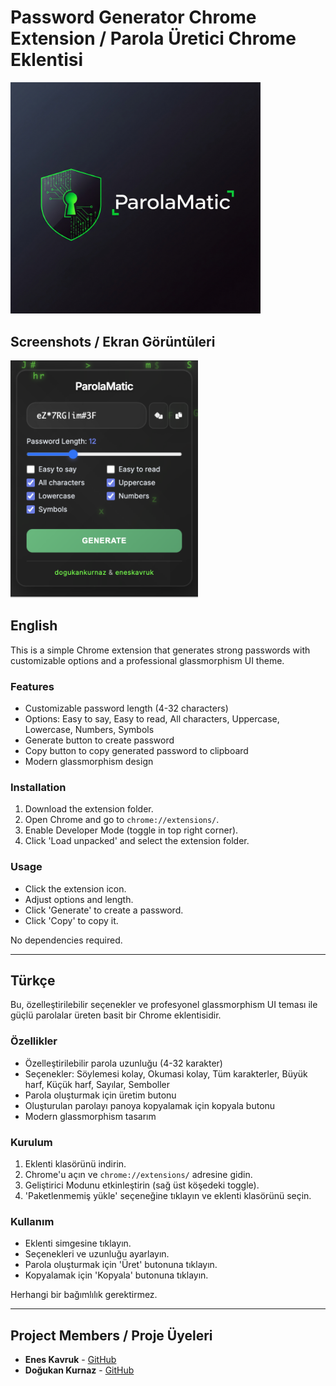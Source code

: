 # Password Generator Chrome Extension / Parola Üretici Chrome Eklentisi

<img src="parolamaticafis.png" alt="Parolmatic Poster" width="400">

## Screenshots / Ekran Görüntüleri

<img src="ekrangoruntusu.png" alt="Screenshot" width="300">

## English

This is a simple Chrome extension that generates strong passwords with customizable options and a professional glassmorphism UI theme.

### Features
- Customizable password length (4-32 characters)
- Options: Easy to say, Easy to read, All characters, Uppercase, Lowercase, Numbers, Symbols
- Generate button to create password
- Copy button to copy generated password to clipboard
- Modern glassmorphism design

### Installation
1. Download the extension folder.
2. Open Chrome and go to `chrome://extensions/`.
3. Enable Developer Mode (toggle in top right corner).
4. Click 'Load unpacked' and select the extension folder.

### Usage
- Click the extension icon.
- Adjust options and length.
- Click 'Generate' to create a password.
- Click 'Copy' to copy it.

No dependencies required.

---

## Türkçe

Bu, özelleştirilebilir seçenekler ve profesyonel glassmorphism UI teması ile güçlü parolalar üreten basit bir Chrome eklentisidir.

### Özellikler
- Özelleştirilebilir parola uzunluğu (4-32 karakter)
- Seçenekler: Söylemesi kolay, Okumasi kolay, Tüm karakterler, Büyük harf, Küçük harf, Sayılar, Semboller
- Parola oluşturmak için üretim butonu
- Oluşturulan parolayı panoya kopyalamak için kopyala butonu
- Modern glassmorphism tasarım

### Kurulum
1. Eklenti klasörünü indirin.
2. Chrome'u açın ve `chrome://extensions/` adresine gidin.
3. Geliştirici Modunu etkinleştirin (sağ üst köşedeki toggle).
4. 'Paketlenmemiş yükle' seçeneğine tıklayın ve eklenti klasörünü seçin.

### Kullanım
- Eklenti simgesine tıklayın.
- Seçenekleri ve uzunluğu ayarlayın.
- Parola oluşturmak için 'Üret' butonuna tıklayın.
- Kopyalamak için 'Kopyala' butonuna tıklayın.

Herhangi bir bağımlılık gerektirmez.

---

## Project Members / Proje Üyeleri

- **Enes Kavruk** - [GitHub](https://github.com/ekavruk)
- **Doğukan Kurnaz** - [GitHub](https://github.com/dogukankurnaz)
